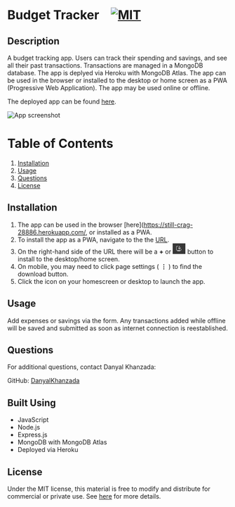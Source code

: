 # Budget Tracker &nbsp;&nbsp;&nbsp;[![MIT](https://img.shields.io/badge/license-MIT-yellow?style=for-the-badge)](https://shields.io/)

## Description

A budget tracking app. Users can track their spending and savings, and see all their past transactions. Transactions are managed in a MongoDB database. The app is deplyed via Heroku with MongoDB Atlas. The app can be used in the browser or installed to the desktop or home screen as a PWA (Progressive Web Application). The app may be used online or offline.

The deployed app can be found [here](https://still-crag-28886.herokuapp.com/).

![App screenshot](./app-screenshot.png)

# Table of Contents
1. [Installation](#installation)
2. [Usage](#usage)
3. [Questions](#questions)
4. [License](#license)

## Installation
1. The app can be used in the browser [here](https://still-crag-28886.herokuapp.com/, or installed as a PWA.
2. To install the app as a PWA, navigate to the the [URL](https://still-crag-28886.herokuapp.com/).
3. On the right-hand side of the URL there will be a **+** or ![Image of download button](./download-button.png) button to install to the desktop/home screen.
4. On mobile, you may need to click page settings ( **⋮** ) to find the download button.
5. Click the icon on your homescreen or desktop to launch the app.

## Usage
Add expenses or savings via the form. Any transactions added while offline will be saved and submitted as soon as internet connection is reestablished.

## Questions
For additional questions, contact Danyal Khanzada:

GitHub: [DanyalKhanzada](https://github.com/DanyalKhanzada)

## Built Using
- JavaScript
- Node.js
- Express.js
- MongoDB with MongoDB Atlas
- Deployed via Heroku

## License
Under the MIT license, this material is free to modify and distribute for commercial or private use. See [here](https://opensource.org/licenses/MIT) for more details.